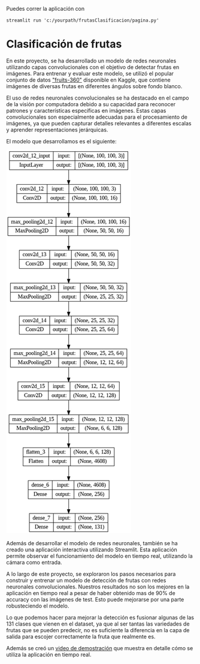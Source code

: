 Puedes correr la aplicación con

    streamlit run 'c:/yourpath/frutasClasificacion/pagina.py'

# Clasificación de frutas

En este proyecto, se ha desarrollado un modelo de redes neuronales utilizando capas convolucionales con el objetivo de detectar frutas en imágenes. Para entrenar y evaluar este modelo, se utilizó el popular conjunto de datos ["fruits-360"](https://www.kaggle.com/datasets/moltean/fruits) disponible en Kaggle, que contiene imágenes de diversas frutas en diferentes ángulos sobre fondo blanco.

El uso de redes neuronales convolucionales se ha destacado en el campo de la visión por computadora debido a su capacidad para reconocer patrones y características específicas en imágenes. Estas capas convolucionales son especialmente adecuadas para el procesamiento de imágenes, ya que pueden capturar detalles relevantes a diferentes escalas y aprender representaciones jerárquicas.

El modelo que desarrollamos es el siguiente:

   ![modelo](modelo.jpg)

Además de desarrollar el modelo de redes neuronales, también se ha creado una aplicación interactiva utilizando Streamlit. Esta aplicación permite observar el funcionamiento del modelo en tiempo real, utilizando la cámara como entrada. 

A lo largo de este proyecto, se exploraron los pasos necesarios para construir y entrenar un modelo de detección de frutas con redes neuronales convolucionales. Nuestros resultados no son los mejores en la aplicación en tiempo real a pesar de haber obtenido mas de 90% de accuracy con las imágenes de test. Esto puede mejorarse por una parte robusteciendo el modelo.

Lo que podemos hacer para mejorar la detección es fusionar algunas de las 131 clases que vienen en el dataset, ya que al ser tantas las variedades de frutas que se pueden predecir, no es suficiente la diferencia en la capa de salida para escojer correctamente la fruta que realmente es.

Además se creó un [video de demostración](https://youtu.be/RPkoHFUd6C4) que muestra en detalle cómo se utiliza la aplicación en tiempo real.

